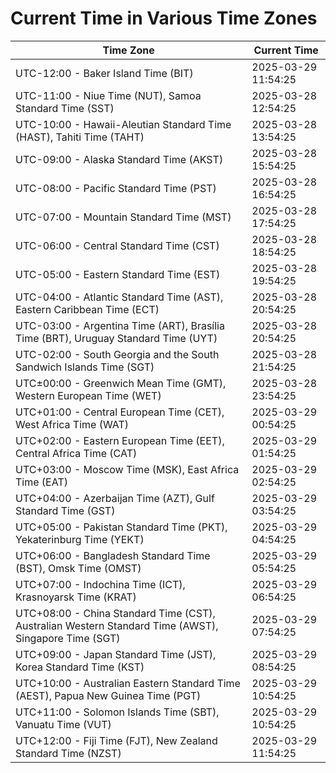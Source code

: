 # Current Time in Various Time Zones

| Time Zone | Current Time |
|-----------|--------------|
| UTC-12:00 - Baker Island Time (BIT) | 2025-03-29 11:54:25 |
| UTC-11:00 - Niue Time (NUT), Samoa Standard Time (SST) | 2025-03-28 12:54:25 |
| UTC-10:00 - Hawaii-Aleutian Standard Time (HAST), Tahiti Time (TAHT) | 2025-03-28 13:54:25 |
| UTC-09:00 - Alaska Standard Time (AKST) | 2025-03-28 15:54:25 |
| UTC-08:00 - Pacific Standard Time (PST) | 2025-03-28 16:54:25 |
| UTC-07:00 - Mountain Standard Time (MST) | 2025-03-28 17:54:25 |
| UTC-06:00 - Central Standard Time (CST) | 2025-03-28 18:54:25 |
| UTC-05:00 - Eastern Standard Time (EST) | 2025-03-28 19:54:25 |
| UTC-04:00 - Atlantic Standard Time (AST), Eastern Caribbean Time (ECT) | 2025-03-28 20:54:25 |
| UTC-03:00 - Argentina Time (ART), Brasília Time (BRT), Uruguay Standard Time (UYT) | 2025-03-28 20:54:25 |
| UTC-02:00 - South Georgia and the South Sandwich Islands Time (SGT) | 2025-03-28 21:54:25 |
| UTC±00:00 - Greenwich Mean Time (GMT), Western European Time (WET) | 2025-03-28 23:54:25 |
| UTC+01:00 - Central European Time (CET), West Africa Time (WAT) | 2025-03-29 00:54:25 |
| UTC+02:00 - Eastern European Time (EET), Central Africa Time (CAT) | 2025-03-29 01:54:25 |
| UTC+03:00 - Moscow Time (MSK), East Africa Time (EAT) | 2025-03-29 02:54:25 |
| UTC+04:00 - Azerbaijan Time (AZT), Gulf Standard Time (GST) | 2025-03-29 03:54:25 |
| UTC+05:00 - Pakistan Standard Time (PKT), Yekaterinburg Time (YEKT) | 2025-03-29 04:54:25 |
| UTC+06:00 - Bangladesh Standard Time (BST), Omsk Time (OMST) | 2025-03-29 05:54:25 |
| UTC+07:00 - Indochina Time (ICT), Krasnoyarsk Time (KRAT) | 2025-03-29 06:54:25 |
| UTC+08:00 - China Standard Time (CST), Australian Western Standard Time (AWST), Singapore Time (SGT) | 2025-03-29 07:54:25 |
| UTC+09:00 - Japan Standard Time (JST), Korea Standard Time (KST) | 2025-03-29 08:54:25 |
| UTC+10:00 - Australian Eastern Standard Time (AEST), Papua New Guinea Time (PGT) | 2025-03-29 10:54:25 |
| UTC+11:00 - Solomon Islands Time (SBT), Vanuatu Time (VUT) | 2025-03-29 10:54:25 |
| UTC+12:00 - Fiji Time (FJT), New Zealand Standard Time (NZST) | 2025-03-29 11:54:25 |
